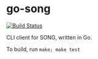 # go-song

[![Build Status](https://travis-ci.org/overture-stack/song-client.svg?branch=master)](https://travis-ci.org/overture-stack/song-client)

CLI client for SONG, written in Go.

To build, run ``make; make test``